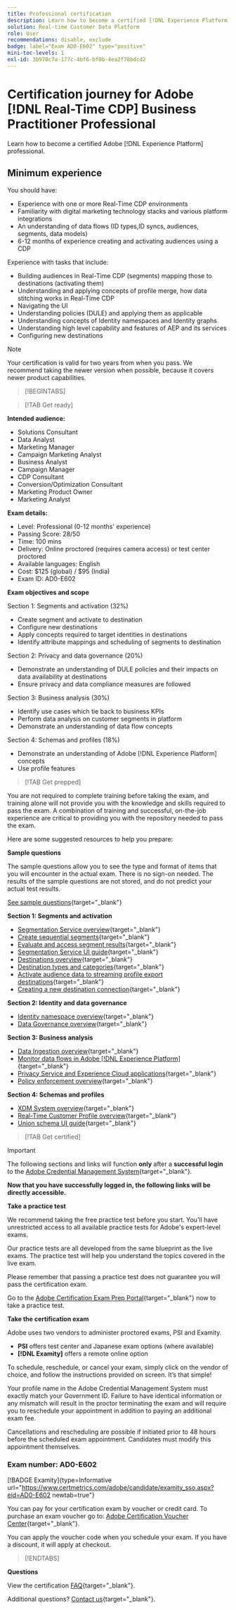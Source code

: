 ```yaml
---
title: Professional certification
description: Learn how to become a certified [!DNL Experience Platform] Professional in [!DNL Real-Time Customer Data Platform]
solution: Real-time Customer Data Platform
role: User
recommendations: disable, exclude
badge: label="Exam AD0-E602" type="positive"
mini-toc-levels: 1
exl-id: 3b970c7a-177c-4bf6-bf0b-4ea2f78bdcd2
---
```

# Certification journey for Adobe [!DNL Real-Time CDP] Business Practitioner Professional

Learn how to become a certified Adobe [!DNL Experience Platform] professional.

## Minimum experience

You should have:

* Experience with one or more Real-Time CDP environments
* Familiarity with digital marketing technology stacks and various platform integrations
* An understanding of data flows (ID types,ID syncs, audiences, segments, data models)
* 6-12 months of experience creating and activating audiences using a CDP

Experience with tasks that include:

* Building audiences in Real-Time CDP (segments) mapping those to destinations (activating them)
* Understanding and applying concepts of profile merge, how data stitching works in Real-Time CDP
* Navigating the UI
* Understanding policies (DULE) and applying them as applicable
* Understanding concepts of Identity namespaces and Identity graphs
* Understanding high level capability and features of AEP and its services
* Configuring new destinations

>[!NOTE]
>
>Your certification is valid for two years from when you pass. We recommend taking the newer version when possible, because it covers newer product capabilities.

>[!BEGINTABS]

>[!TAB Get ready]

**Intended audience:**

* Solutions Consultant
* Data Analyst
* Marketing Manager
* Campaign Marketing Analyst
* Business Analyst
* Campaign Manager
* CDP Consultant
* Conversion/Optimization Consultant
* Marketing Product Owner
* Marketing Analyst

**Exam details:**

* Level: Professional (0-12 months' experience)
* Passing Score: 28/50
* Time: 100 mins
* Delivery: Online proctored (requires camera access) or test center proctored
* Available languages: English
* Cost: $125 (global) / $95 (India)
* Exam ID: AD0-E602

**Exam objectives and scope**

Section 1: Segments and activation (32%)

* Create segment and activate to destination
* Configure new destinations
* Apply concepts required to target identities in destinations
* Identify attribute mappings and scheduling of segments to destination

Section 2: Privacy and data governance (20%)

* Demonstrate an understanding of DULE policies and their impacts on data availability at destinations
* Ensure privacy and data compliance measures are followed

Section 3: Business analysis (30%)

* Identify use cases which tie back to business KPIs
* Perform data analysis on customer segments in platform
* Demonstrate an understanding of data flow concepts

Section 4: Schemas and profiles (18%)

* Demonstrate an understanding of Adobe [!DNL Experience Platform] concepts
* Use profile features

>[!TAB Get prepped]

You are not required to complete training before taking the exam, and training alone will not provide you with the knowledge and skills required to pass the exam. A combination of training and successful, on-the-job experience are critical to providing you with the repository needed to pass the exam.

Here are some suggested resources to help you prepare:

**Sample questions**

The sample questions allow you to see the type and format of items that you will encounter in the actual exam. There is no sign-on needed. The results of the sample questions are not stored, and do not predict your actual test results.

[See sample questions](https://scorpion.caveon.com/launchpad/ad3-e602-adobe-real-time-cdp-business-practitioner-professional-sample-questions){target="_blank"}

**Section 1: Segments and activation**

* [Segmentation Service overview](https://experienceleague.adobe.com/docs/experience-platform/segmentation/home.html?lang=en){target="_blank"}
* [Create sequential segments](https://experienceleague.adobe.com/docs/platform-learn/tutorials/segments/create-sequential-segments.html?lang=en){target="_blank"}
* [Evaluate and access segment results](https://experienceleague.adobe.com/docs/experience-platform/segmentation/tutorials/evaluate-a-segment.html?lang=en){target="_blank"}
* [Segmentation Service UI guide](https://experienceleague.adobe.com/docs/experience-platform/segmentation/ui/overview.html?lang=en#scheduled-segmentation){target="_blank"}
* [Destinations overview](https://experienceleague.adobe.com/docs/experience-platform/destinations/home.html?lang=en){target="_blank"}
* [Destination types and categories](https://experienceleague.adobe.com/docs/experience-platform/destinations/destination-types.html?lang=en){target="_blank"}
* [Activate audience data to streaming profile export destinations](https://experienceleague.adobe.com/docs/experience-platform/destinations/ui/activate/activate-streaming-profile-destinations.html?lang=en){target="_blank"}
* [Creating a new destination connection](https://experienceleague.adobe.com/docs/experience-platform/destinations/ui/connect-destination.html?lang=en){target="_blank"}

**Section 2: Identity and data governance**

* [Identity namespace overview](https://experienceleague.adobe.com/docs/experience-platform/identity/namespaces.html?lang=en){target="_blank"}
* [Data Governance overview](https://experienceleague.adobe.com/docs/experience-platform/data-governance/home.html?lang=en){target="_blank"}

**Section 3: Business analysis**

* [Data Ingestion overview](https://experienceleague.adobe.com/docs/experience-platform/ingestion/home.html?lang=en){target="_blank"}
* [Monitor data flows in Adobe [!DNL Experience Platform]](https://experienceleague.adobe.com/docs/platform-learn/tutorials/monitoring/data-monitoring.html?lang=en){target="_blank"}
* [Privacy Service and Experience Cloud applications](https://experienceleague.adobe.com/docs/experience-platform/privacy/experience-cloud-apps.html?lang=en){target="_blank"}
* [Policy enforcement overview](https://experienceleague.adobe.com/docs/experience-platform/data-governance/enforcement/overview.html?lang=en){target="_blank"}

**Section 4: Schemas and profiles**

* [XDM System overview](https://experienceleague.adobe.com/docs/experience-platform/xdm/home.html?lang=en){target="_blank"}
* [Real-Time Customer Profile overview](https://experienceleague.adobe.com/docs/experience-platform/rtcdp/profile/profile-overview.html?lang=en){target="_blank"}
* [Union schema UI guide](https://experienceleague.adobe.com/docs/experience-platform/profile/union-schemas/union-schema.html?lang=en){target="_blank"}

>[!TAB Get certified]

>[!IMPORTANT]
>
>The following sections and links will function **only**  after a **successful login** to the [Adobe Credential Management System](http://www.certmetrics.com/adobe){target="_blank"}. 

**Now that you have successfully logged in, the following links will be directly accessible.**

**Take a practice test**

We recommend taking the free practice test before you start. You'll have unrestricted access to all available practice tests for Adobe's expert-level exams.

Our practice tests are all developed from the same blueprint as the live exams. The practice test will help you understand the topics covered in the live exam.

Please remember that passing a practice test does not guarantee you will pass the certification exam.

Go to the [Adobe Certification Exam Prep Portal](https://www.certmetrics.com/adobe/candidate/gmetrix_sso.aspx){target="_blank"} now to take a practice test.

**Take the certification exam**

Adobe uses two vendors to administer proctored exams, PSI and Examity. 

* **PSI** offers test center and Japanese exam options (where available) 
* **[!DNL Examity]** offers a remote online option

To schedule, reschedule, or cancel your exam, simply click on the vendor of choice, and follow the instructions provided on screen. It’s that simple! 

Your profile name in the Adobe Credential Management System must exactly match your Government ID. Failure to have identical information or any mismatch will result in the proctor terminating the exam and will require you to reschedule your appointment in addition to paying an additional exam fee.

Cancellations and rescheduling are possible if initiated prior to 48 hours before the scheduled exam appointment. Candidates must modify this appointment themselves.

### Exam number: AD0-E602

[!BADGE Examity]{type=Informative url="https://www.certmetrics.com/adobe/candidate/examity_sso.aspx?eid=AD0-E602 newtab=true"}

You can pay for your certification exam by voucher or credit card. To purchase an exam voucher go to: [Adobe Certification Voucher Center](https://market.xvoucher.com/adobe/global){target="_blank"}. 

You can apply the voucher code when you schedule your exam. If you have a discount, it will apply at checkout.

>[!ENDTABS]

**Questions**

View the certification [FAQ](https://experienceleague.adobe.com/docs/certification/certification/faq.html?lang=en){target="_blank"}.

Additional questions? [Contact us](mailto:certif@adobe.com){target="_blank"}.
